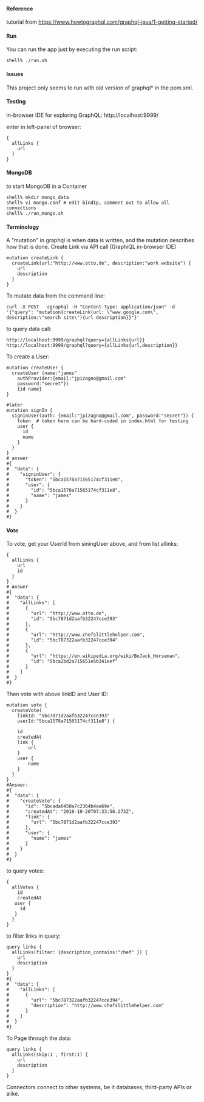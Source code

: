 
#### Reference
tutorial from
https://www.howtographql.com/graphql-java/1-getting-started/

#### Run
You can run the app just by executing the run script:
```
shell% ./run.sh
```

#### Issues
This project only seems to run with old version of graphql* in the pom.xml.

#### Testing
in-browser IDE for exploring GraphQL:
http://localhost:9999/

enter in left-panel of browser:
```
{
  allLinks {
    url
  }
}
```

#### MongoDB
to start MongoDB in a Container
```
shell% mkdir mongo_data
shell% vi mongo.conf # edit bindIp, comment out to allow all connections
shell% ./run_mongo.sh
```


#### Terminology
A "mutation" in graphql is when data is written, and the mutation describes how that is done.
Create Link via API call (GraphiQL in-browser IDE)
```
mutation createLink {
  createLink(url:"http://www.otto.de", description:"work website") {
    url
    description
  }
}
```

To mutate data from the command line:
```
curl -X POST   cgraphql -H "Content-Type: application/json" -d '{"query": "mutation{createLink(url: \"www.google.com\", description:\"search site\"){url description}}"}'
```

to query data call:
```
http://localhost:9999/graphql?query={allLinks{url}}
http://localhost:9999/graphql?query={allLinks{url,description}}
```

To create a User:
```
mutation createUser {
  createUser (name:"james"
    authProvider:{email:"jpizagno@gmail.com"
    password:"secret"})
    {id name}
}

#later
mutation signIn {
  signinUser(auth: {email:"jpizagno@gmail.com", password:"secret"}) {
    token  # token here can be hard-coded in index.html for testing
    user {
      id
      name
    }
  }
}
# answer
#{
#  "data": {
#    "signinUser": {
#      "token": "5bca1578a71565174cf311e8",
#      "user": {
#        "id": "5bca1578a71565174cf311e8",
#        "name": "james"
#      }
#    }
#  }
#}
```

#### Vote
To vote, get your UserId from siningUser above, and from list allinks:
```
{
  allLinks {
    url
    id
  }
}
# Answer
#{
#  "data": {
#    "allLinks": [
#      {
#        "url": "http://www.otto.de",
#        "id": "5bc7871d2aafb32247cce393"
#      },
#      {
#        "url": "http://www.chefslittlehelper.com",
#        "id": "5bc787322aafb32247cce394"
#      },
#      {
#        "url": "https://en.wikipedia.org/wiki/BoJack_Horseman",
#        "id": "5bca2bd2a715651e5b341eef"
#      }
#    ]
#  }
#}
```
Then vote with above linkID and User ID:
```
mutation vote {
  createVote(
    linkId: "5bc7871d2aafb32247cce393"
    userId:"5bca1578a71565174cf311e8") {
    
    id
    createdAt 
    link {
    	url
  	}
  	user {
    	name
  	}
  }
}
#Answer:
#{
#  "data": {
#    "createVote": {
#      "id": "5bcada6450a7c2364b4aa69e",
#      "createdAt": "2018-10-20T07:33:56.273Z",
#      "link": {
#        "url": "5bc7871d2aafb32247cce393"
#      },
#      "user": {
#        "name": "james"
#      }
#    }
#  }
#}
```

to query votes:
```
{
  allVotes {
    id
    createdAt
   user {
     id
   }
  }
}
```

to filter links in query:
```
query links {
  allLinks(filter: {description_contains:"chef" }) {
    url
    description
  }
}
#{
#  "data": {
#    "allLinks": [
#      {
#        "url": "5bc787322aafb32247cce394",
#        "description": "http://www.chefslittlehelper.com"
#      }
#    ]
#  }
#}
```

To Page through the data:
```
query links {
  allLinks(skip:1 , first:1) {
    url
    description
  }
}
```

Connectors connect to other systems, be it databases, third-party APIs or alike.
